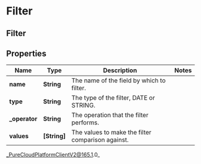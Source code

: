 # Filter

## Filter

## Properties

|Name | Type | Description | Notes|
|------------ | ------------- | ------------- | -------------|
| **name** | **String** | The name of the field by which to filter. | |
| **type** | **String** | The type of the filter, DATE or STRING. | |
| **_operator** | **String** | The operation that the filter performs. | |
| **values** | **[String]** | The values to make the filter comparison against. | |



_PureCloudPlatformClientV2@165.1.0_
